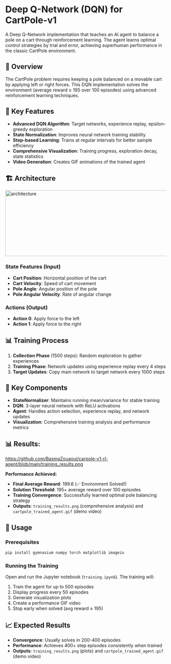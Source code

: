 # Deep Q-Network (DQN) for CartPole-v1

A Deep Q-Network implementation that teaches an AI agent to balance a pole on a cart through reinforcement learning. The agent learns optimal control strategies by trial and error, achieving superhuman performance in the classic CartPole environment.

## 🎯 Overview

The CartPole problem requires keeping a pole balanced on a movable cart by applying left or right forces. This DQN implementation solves the environment (average reward ≥ 195 over 100 episodes) using advanced reinforcement learning techniques.

## 🧠 Key Features

- **Advanced DQN Algorithm**: Target networks, experience replay, epsilon-greedy exploration
- **State Normalization**: Improves neural network training stability
- **Step-based Learning**: Trains at regular intervals for better sample efficiency
- **Comprehensive Visualization**: Training progress, exploration decay, state statistics
- **Video Generation**: Creates GIF animations of the trained agent

## 🏗️ Architecture

<img width="923" height="206" alt="architecture" src="https://github.com/user-attachments/assets/215f9024-904e-47f7-a2c2-afdb80f2e445" />

### State Features (Input)
- **Cart Position**: Horizontal position of the cart
- **Cart Velocity**: Speed of cart movement
- **Pole Angle**: Angular position of the pole
- **Pole Angular Velocity**: Rate of angular change

### Actions (Output)
- **Action 0**: Apply force to the left
- **Action 1**: Apply force to the right

## 📊 Training Process

1. **Collection Phase** (1500 steps): Random exploration to gather experiences
2. **Training Phase**: Network updates using experience replay every 4 steps
3. **Target Updates**: Copy main network to target network every 1000 steps

## 🔧 Key Components

- **StateNormalizer**: Maintains running mean/variance for stable training
- **DQN**: 3-layer neural network with ReLU activations
- **Agent**: Handles action selection, experience replay, and network updates
- **Visualization**: Comprehensive training analysis and performance metrics

## 📊 Results: 

https://github.com/BasmaZouaoui/carpole-v1-rl-agent/blob/main/training_results.png

**Performance Achieved:**
- **Final Average Reward**: 199.6 (✅ Environment Solved!)
- **Solution Threshold**: 195+ average reward over 100 episodes
- **Training Convergence**: Successfully learned optimal pole balancing strategy
- **Outputs**: `training_results.png` (comprehensive analysis) and `cartpole_trained_agent.gif` (demo video)

## 🚀 Usage

### Prerequisites
```bash
pip install gymnasium numpy torch matplotlib imageio
```

### Running the Training
Open and run the Jupyter notebook (`training.ipynb`). The training will:
1. Train the agent for up to 500 episodes
2. Display progress every 50 episodes  
3. Generate visualization plots
4. Create a performance GIF video
5. Stop early when solved (avg reward ≥ 195)

## 📈 Expected Results

- **Convergence**: Usually solves in 200-400 episodes
- **Performance**: Achieves 400+ step episodes consistently when trained
- **Outputs**: `training_results.png` (plots) and `cartpole_trained_agent.gif` (demo video)
